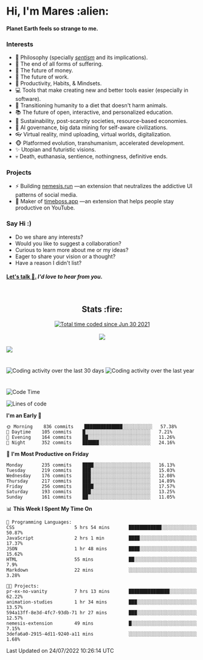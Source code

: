 <h1>Hi, I'm Mares :alien:</h1>

#### Planet Earth feels so strange to me.

### **Interests**

- 🌊 Philosophy (specially [_sentism_][sentismmedium] and its implications).
- 🎯 The end of all forms of suffering.
- 💸 The future of money.
- 💼 The future of work.
- 🧠 Productivity, Habits, & Mindsets.
- 💻 Tools that make creating new and better tools easier (especially in software).
- 🥗 Transitioning humanity to a diet that doesn't harm animals.
- 📚 The future of open, interactive, and personalized education.
- 🌱 Sustainability, post-scarcity societies, resource-based economies.
- 🤖 AI governance, big data mining for self-aware civilizations.
- 👓 Virtual reality, mind uploading, virtual worlds, digitalization.
- 🐵 Platformed evolution, transhumanism, accelerated development.
- ✨ Utopian and futuristic visions.
- 💀 Death, euthanasia, sentience, nothingness, definitive ends.


### **Projects**

- ⚡ Building [nemesis.run](https://chrome.google.com/webstore/detail/nemesis-%E2%80%93-humane-design-f/blfbbifgjgikekfochleknjcopefifgo?hl=en) —an extension that neutralizes the addictive UI patterns of social media.
- 💎 Maker of [timeboss.app](https://timeboss.app) —an extension that helps people stay productive on YouTube.


### **Say Hi :)**

- Do we share any interests?
- Would you like to suggest a collaboration?
- Curious to learn more about me or my ideas?
- Eager to share your vision or a thought?
- Have a reason I didn't list?

#### [Let's talk :wave:.](mailto:mareszhar@gmail.com) _I'd love to hear from you_.

[sentismmedium]: https://medium.com/@mareszhar/born-a-prisoner-a-reflection-about-life-its-struggles-and-a-plan-to-escape-d8566ce9b026

<br>

<h2 align="center">Stats :fire:</h2>

<div align="center">
  <a href="https://wakatime.com/@cfdc0e0d-4860-4b62-9ff0-cb659185525e">
    <img src="https://wakatime.com/badge/user/cfdc0e0d-4860-4b62-9ff0-cb659185525e.svg" alt="Total time coded since Jun 30 2021" />
  </a>
</div>

<br>

<!-- 
Add or remove this: 
&dates=B1AAB3FF 
...or this...
&date_format=M%20j%5B%2C%20Y%5D
from the *streak stats URL below* if they get bugged and aren't updating: 
-->

<div align="center">
  <img src="https://github-readme-streak-stats.herokuapp.com?user=mareszhar&theme=black-ice&hide_border=true&stroke=FFFFFF15&ring=DF8FFE&fire=DF8FFE&currStreakLabel=DF8FFE&background=1A232A&currStreakNum=86FFAB&dates=B1AAB3FF&date_format=M%20j%5B%2C%20Y%5D">
</div>

<br>

<img src="https://activity-graph.herokuapp.com/graph?username=mareszhar&theme=nord&bg_color=00000000&color=979797&line=DF8FFE&point=00000000&area=true&hide_border=true">

<br>

<h1></h1>

<img src="https://wakatime.com/share/@mares/5df0ff02-9c79-41b4-b540-51dc9c65a57b.svg" alt="Coding activity over the last 30 days" />
<img src="https://wakatime.com/share/@mares/ea89ba71-f374-40af-930c-e0655909fe37.svg" alt="Coding activity over the last year" />

<h1></h1>

<!--START_SECTION:waka-->
![Code Time](http://img.shields.io/badge/Code%20Time-544%20hrs%205%20mins-blue)

![Lines of code](https://img.shields.io/badge/From%20Hello%20World%20I%27ve%20Written-134%20Thousand%20lines%20of%20code-blue)

**I'm an Early 🐤** 

```text
🌞 Morning    836 commits    ██████████████░░░░░░░░░░░   57.38% 
🌆 Daytime    105 commits    █░░░░░░░░░░░░░░░░░░░░░░░░   7.21% 
🌃 Evening    164 commits    ██░░░░░░░░░░░░░░░░░░░░░░░   11.26% 
🌙 Night      352 commits    ██████░░░░░░░░░░░░░░░░░░░   24.16%

```
📅 **I'm Most Productive on Friday** 

```text
Monday       235 commits    ████░░░░░░░░░░░░░░░░░░░░░   16.13% 
Tuesday      219 commits    ███░░░░░░░░░░░░░░░░░░░░░░   15.03% 
Wednesday    176 commits    ███░░░░░░░░░░░░░░░░░░░░░░   12.08% 
Thursday     217 commits    ███░░░░░░░░░░░░░░░░░░░░░░   14.89% 
Friday       256 commits    ████░░░░░░░░░░░░░░░░░░░░░   17.57% 
Saturday     193 commits    ███░░░░░░░░░░░░░░░░░░░░░░   13.25% 
Sunday       161 commits    ██░░░░░░░░░░░░░░░░░░░░░░░   11.05%

```


📊 **This Week I Spent My Time On** 

```text
💬 Programming Languages: 
CSS                      5 hrs 54 mins       ████████████░░░░░░░░░░░░░   50.87% 
JavaScript               2 hrs 1 min         ████░░░░░░░░░░░░░░░░░░░░░   17.37% 
JSON                     1 hr 48 mins        ████░░░░░░░░░░░░░░░░░░░░░   15.62% 
HTML                     55 mins             ██░░░░░░░░░░░░░░░░░░░░░░░   7.9% 
Markdown                 22 mins             ░░░░░░░░░░░░░░░░░░░░░░░░░   3.28%

🐱‍💻 Projects: 
pr-ex-no-vanity          7 hrs 13 mins       ███████████████░░░░░░░░░░   62.22% 
animation-studies        1 hr 34 mins        ███░░░░░░░░░░░░░░░░░░░░░░   13.57% 
594a13ff-8e3d-4fc7-93db-71 hr 27 mins        ███░░░░░░░░░░░░░░░░░░░░░░   12.57% 
nemesis-extension        49 mins             █░░░░░░░░░░░░░░░░░░░░░░░░   7.15% 
3defa6a0-2915-4d11-9240-a11 mins             ░░░░░░░░░░░░░░░░░░░░░░░░░   1.68%

```


 Last Updated on 24/07/2022 10:26:14 UTC
<!--END_SECTION:waka-->
